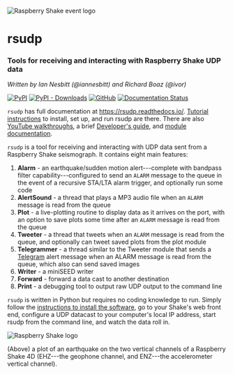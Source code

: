 ![Raspberry Shake event logo](https://raw.githubusercontent.com/raspishake/rsudp/master/docs/_static/logo.png)
# rsudp
### Tools for receiving and interacting with Raspberry Shake UDP data
*Written by Ian Nesbitt (@iannesbitt) and Richard Boaz (@ivor)*

[![PyPI](https://img.shields.io/pypi/v/rsudp)](https://pypi.org/project/rsudp/)
[![PyPI - Downloads](https://img.shields.io/pypi/dm/rsudp)](https://pypi.org/project/rsudp/)
[![GitHub](https://img.shields.io/github/license/raspishake/rsudp)](https://github.com/raspishake/rsudp/blob/master/LICENSE)
[![Documentation Status](https://readthedocs.org/projects/rsudp/badge/?version=latest)](https://rsudp.readthedocs.io/en/latest/?badge=latest)

`rsudp` has full documentation at https://rsudp.readthedocs.io/. [Tutorial instructions](https://rsudp.readthedocs.io/en/latest/index.html#tutorial) to install, set up, and run rsudp are there. There are also [YouTube walkthroughs](https://rsudp.readthedocs.io/en/latest/youtube.html), a brief [Developer's guide](https://rsudp.readthedocs.io/en/latest/theory.html), and [module documentation](https://rsudp.readthedocs.io/en/latest/index.html#code-documentation).

`rsudp` is a tool for receiving and interacting with UDP data sent from a Raspberry Shake seismograph. It contains eight main features:
1. **Alarm** - an earthquake/sudden motion alert---complete with bandpass filter capability---configured to send an `ALARM` message to the queue in the event of a recursive STA/LTA alarm trigger, and optionally run some code
2. **AlertSound** - a thread that plays a MP3 audio file when an `ALARM` message is read from the queue
3. **Plot** - a live-plotting routine to display data as it arrives on the port, with an option to save plots some time after an `ALARM` message is read from the queue
4. **Tweeter** - a thread that tweets when an `ALARM` message is read from the queue, and optionally can tweet saved plots from the plot module
5. **Telegrammer** - a thread similar to the Tweeter module that sends a [Telegram](https://telegram.org) alert message when an ALARM message is read from the queue, which also can send saved images
6. **Writer** - a miniSEED writer
7. **Forward** - forward a data cast to another destination
8. **Print** - a debugging tool to output raw UDP output to the command line

`rsudp` is written in Python but requires no coding knowledge to run. Simply follow the [instructions to install the software](https://rsudp.readthedocs.io/en/latest/installing.html), go to your Shake's web front end, configure a UDP datacast to your computer's local IP address, start rsudp from the command line, and watch the data roll in.

![Raspberry Shake logo](https://raw.githubusercontent.com/raspishake/rsudp/master/docs/_static/4d-event.png)

(Above) a plot of an earthquake on the two vertical channels of a Raspberry Shake 4D (EHZ---the geophone channel, and ENZ---the accelerometer vertical channel).